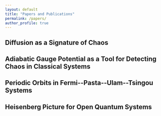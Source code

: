 ```yaml
---
layout: default
title: "Papers and Publications"
permalink: /papers/
author_profile: true
---
```



## Diffusion as a Signature of Chaos

## Adiabatic Gauge Potential as a Tool for Detecting Chaos in Classical Systems

## Periodic Orbits in Fermi--Pasta--Ulam--Tsingou Systems

## Heisenberg Picture for Open Quantum Systems